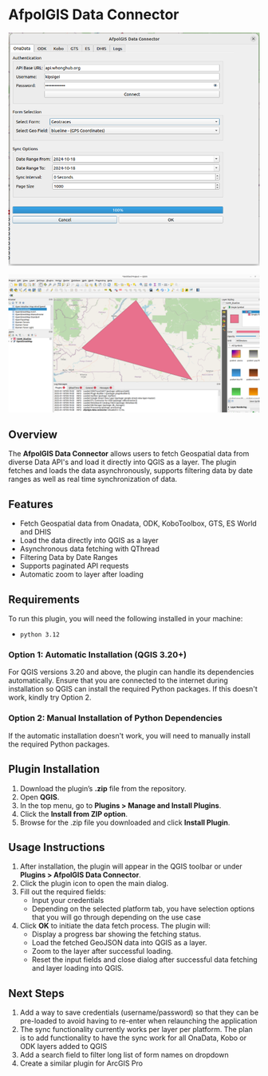 # AfpolGIS Data Connector

![App Platform](/img/screenshot_1.png)

![App Platform](/img/screenshot_2.png)

## Overview

The **AfpolGIS Data Connector** allows users to fetch Geospatial data from diverse Data API's and load it directly into QGIS as a layer. The plugin fetches and loads the data asynchronously, supports filtering data by date ranges as well as real time synchronization of data.

## Features

- Fetch Geospatial data from Onadata, ODK, KoboToolbox, GTS, ES World and DHIS
- Load the data directly into QGIS as a layer
- Asynchronous data fetching with QThread
- Filtering Data by Date Ranges
- Supports paginated API requests
- Automatic zoom to layer after loading

## Requirements

To run this plugin, you will need the following installed in your machine:

- `python 3.12`


### Option 1: Automatic Installation (QGIS 3.20+)

For QGIS versions 3.20 and above, the plugin can handle its dependencies automatically. Ensure that you are connected to the internet during installation so QGIS can install the required Python packages. If this doesn't work, kindly try Option 2.

### Option 2: Manual Installation of Python Dependencies

If the automatic installation doesn't work, you will need to manually install the required Python packages.

## Plugin Installation
1. Download the plugin’s **.zip** file from the repository.
2. Open **QGIS**.
3. In the top menu, go to **Plugins > Manage and Install Plugins**.
4. Click the **Install from ZIP option**.
5. Browse for the .zip file you downloaded and click **Install Plugin**.

## Usage Instructions
1. After installation, the plugin will appear in the QGIS toolbar or under **Plugins > AfpolGIS Data Connector**.
2. Click the plugin icon to open the main dialog.
3. Fill out the required fields:
   - Input your credentials
   - Depending on the selected platform tab, you have selection options that you will go through depending on the use case
4. Click **OK** to initiate the data fetch process. The plugin will:
   - Display a progress bar showing the fetching status.
   - Load the fetched GeoJSON data into QGIS as a layer.
   - Zoom to the layer after successful loading.
   - Reset the input fields and close dialog after successful data fetching and layer loading into QGIS.

## Next Steps
1. Add a way to save credentials (username/password) so that they can be pre-loaded to avoid having to re-enter when relaunching the application
2. The sync functionality currently works per layer per platform. The plan is to add functionality to have the sync work for all OnaData, Kobo or ODK layers added to QGIS
3. Add a search field to filter long list of form names on dropdown
4. Create a similar plugin for ArcGIS Pro